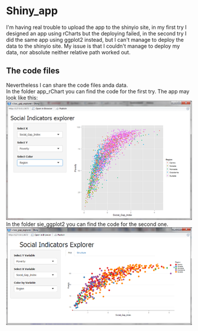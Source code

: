 # Shiny_app  
I'm having real trouble to upload the app to the shinyio site, in my first try I designed an app using rCharts but the deploying  failed, in the second try I did the same app using ggplot2 instead, but I can't manage to deploy the data to the shinyio site. My issue is that I couldn't manage to deploy my data, nor absolute neither relative path worked out.  
## The code files  
Nevertheless I can share the code files anda data.  
In the folder app_rChart you can find the code for the first try. 
The app may look like this:  
![sie_ggplot2](figures/sie_ggplot2.png)  
In the folder sie_ggplot2 you can find the code for the second one.  
![sie_rCharts](figures/sie_rCharts.png) 
